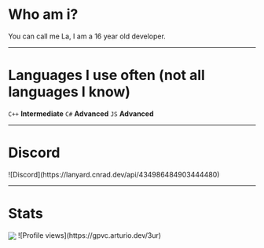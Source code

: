 <h1>Who am i?</h1>
You can call me La, I am a 16 year old developer.

<hr>

<h1>Languages I use often (not all languages I know)</h1>
<code>C++</code> <b>Intermediate</b>
<code>C#</code> <b>Advanced</b>
<code>JS</code> <b>Advanced</b>

<hr>

<h1>Discord</h1>
![Discord](https://lanyard.cnrad.dev/api/434986484903444480)

<hr>

<h1>Stats</h1>
<a href="https://github.com/3UR"><img align="center" src="https://github-readme-stats.vercel.app/api?username=3UR&show_icons=true&include_all_commits=true&show_icons=true&title_color=fff&icon_color=79ff97&text_color=9f9f9f&bg_color=151515"/></a>
![Profile views](https://gpvc.arturio.dev/3ur)
